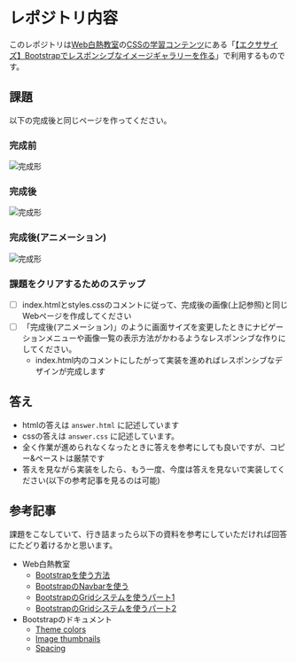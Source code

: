 # レポジトリ内容

このレポジトリは[Web白熱教室](https://tsuyopon.xyz/)の[CSSの学習コンテンツ](https://tsuyopon.xyz/learning-contents/web-dev/css/)にある「[【エクササイズ】Bootstrapでレスポンシブなイメージギャラリーを作る](https://tsuyopon.xyz/learning-contents/web-dev/css/css_excercise_for_bootstrap_part_1/)」で利用するものです。

## 課題

以下の完成後と同じページを作ってください。


### 完成前

![完成形](./images/before.png)

### 完成後

![完成形](./images/after.png)

### 完成後(アニメーション)

![完成形](./images/after-with-animation.gif)


### 課題をクリアするためのステップ

- [ ] index.htmlとstyles.cssのコメントに従って、完成後の画像(上記参照)と同じWebページを作成してください
- [ ] 「完成後(アニメーション)」のように画面サイズを変更したときにナビゲーションメニューや画像一覧の表示方法がかわるようなレスポンシブな作りにしてください。
  - index.html内のコメントにしたがって実装を進めればレスポンシブなデザインが完成します


## 答え

- htmlの答えは `answer.html` に記述しています
- cssの答えは `answer.css` に記述しています。
- 全く作業が進められなくなったときに答えを参考にしても良いですが、コピー&ペーストは厳禁です
- 答えを見ながら実装をしたら、もう一度、今度は答えを見ないで実装してください(以下の参考記事を見るのは可能)

## 参考記事

課題をこなしていて、行き詰まったら以下の資料を参考にしていただければ回答にたどり着けるかと思います。

- Web白熱教室
  - [Bootstrapを使う方法](https://tsuyopon.xyz/learning-contents/web-dev/css/how-to-use-the-bootstrap-css/)
  - [BootstrapのNavbarを使う](https://tsuyopon.xyz/learning-contents/web-dev/css/how-to-use-navbar-in-the-bootstrap-css/)
  - [BootstrapのGridシステムを使うパート1](https://tsuyopon.xyz/learning-contents/web-dev/css/how-to-use-grid-system-in-the-bootstrap-css-part-1/)
  - [BootstrapのGridシステムを使うパート2](https://tsuyopon.xyz/learning-contents/web-dev/css/how-to-use-grid-system-in-the-bootstrap-css-part-2/)
- Bootstrapのドキュメント
  - [Theme colors](https://getbootstrap.com/docs/4.1/getting-started/theming/#theme-colors)
  - [Image thumbnails](https://getbootstrap.com/docs/4.1/content/images/#image-thumbnails)
  - [Spacing](https://getbootstrap.com/docs/4.1/utilities/spacing/)
